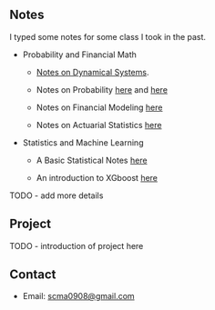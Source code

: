 ## Notes
I typed some notes for some class I took in the past. 

* Probability and Financial Math
    * [Notes on Dynamical Systems](./notes/anosovnote.pdf).
    
    * Notes on Probability [here](./notes/Prob.pdf) and [here](./notes/Prob2.pdf)

    * Notes on Financial Modeling [here](./notes/fm/document.pdf)

    * Notes on Actuarial Statistics [here](./notes/Actuarial.pdf)

* Statistics and Machine Learning

    * A Basic Statistical Notes [here](./notes/st/document.pdf)

    * An introduction to XGboost [here](./notes/xgboostppt.pdf)

TODO - add more details

## Project
TODO - introduction of project here

## Contact

* Email: scma0908@gmail.com

